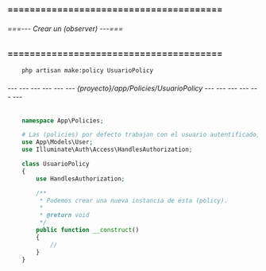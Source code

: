 ### ======================================= ###
###### ===--- Crear un (observer) ---=== ######
### ======================================= ###

<!-- Creamos una policy con el siguiente comando. -->

```bat
	php artisan make:policy UsuarioPolicy
```

###### --- --- --- --- --- --- {proyecto}/app/Policies/UsuarioPolicy --- --- --- --- --- --- ######

```php
	namespace App\Policies;

	# Las (policies) por defecto trabajan con el usuario autentificado, es por eso que el modelo (User) ya viene importado.
	use App\Models\User;
	use Illuminate\Auth\Access\HandlesAuthorization;

	class UsuarioPolicy
	{
	    use HandlesAuthorization;

	    /**
	     * Podemos crear una nueva instancia de esta (policy).
	     *
	     * @return void
	     */
	    public function __construct()
	    {
	        //
	    }
	}
```